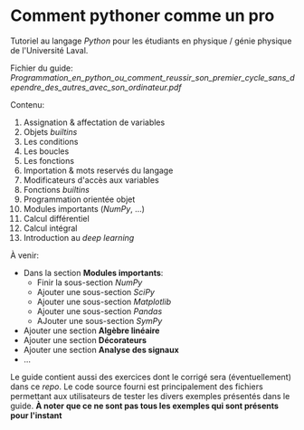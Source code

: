 # Comment pythoner comme un pro
 Tutoriel au langage *Python* pour les étudiants en physique / génie physique de l'Université Laval.
 
 Fichier du guide:
 *Programmation_en_python_ou_comment_reussir_son_premier_cycle_sans_dependre_des_autres_avec_son_ordinateur.pdf*

Contenu:

1. Assignation & affectation de variables
2. Objets *builtins*
3. Les conditions
4. Les boucles
5. Les fonctions
6. Importation & mots reservés du langage
7. Modificateurs d'accès aux variables
8. Fonctions *builtins*
9. Programmation orientée objet
10. Modules importants (*NumPy*, ...)
11. Calcul différentiel
12. Calcul intégral
13. Introduction au *deep learning*

À venir:
- Dans la section **Modules importants**:
  * Finir la sous-section *NumPy*
  * Ajouter une sous-section *SciPy*
  * Ajouter une sous-section *Matplotlib*
  * Ajouter une sous-section *Pandas*
  * AJouter une sous-section *SymPy*
- Ajouter une section **Algèbre linéaire**
- Ajouter une section **Décorateurs**
- Ajouter une section **Analyse des signaux**
- ...

Le guide contient aussi des exercices dont le corrigé sera (éventuellement) dans ce *repo*.
Le code source fourni est principalement des fichiers permettant aux utilisateurs de tester les divers exemples présentés dans le guide. **À noter que ce ne sont pas tous les exemples qui sont présents pour l'instant**
